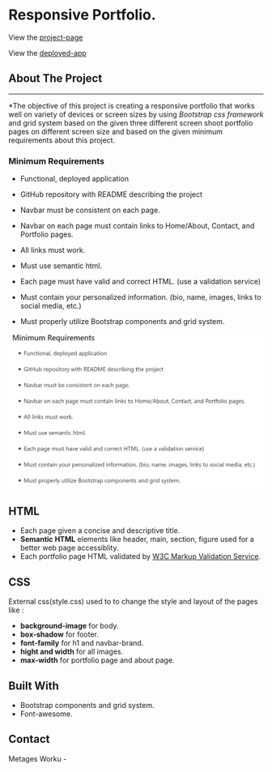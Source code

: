 # Responsive Portfolio.
View the [project-page](https://github.com/Mgithub89/HW2-ResponsivePortfolio)

View the [deployed-app](https://mgithub89.github.io/HW2-ResponsivePortfolio/)
## About The Project
---
   *The objective of this project is creating a responsive portfolio that works well on variety of devices or screen sizes by using _Bootstrap css framework_ and grid system based on the given three different screen shoot portfolio pages on different screen size and based on the given minimum requirements about this project. 

###  Minimum Requirements


* Functional, deployed application


* GitHub repository with README describing the project


* Navbar must be consistent on each page.


* Navbar on each page must contain links to Home/About, Contact, and Portfolio pages.


* All links must work.


* Must use semantic html.


* Each page must have valid and correct HTML. (use a validation service)


* Must contain your personalized information. (bio, name, images, links to social media, etc.)


* Must properly utilize Bootstrap components and grid system.

![min req](images/screenshot.png)

## HTML
* Each page given a concise and descriptive title.
* **Semantic HTML** elements like header, main, section, figure used for a better web page accessiblity.
* Each portfolio page HTML validated by [W3C Markup Validation Service](https://validator.w3.org/).

## CSS
 External css(style.css) used to to change the style and layout of the pages like :
   * **background-image** for body.
   * **box-shadow** for footer.
   * **font-family** for h1 and navbar-brand.
   * **hight and width** for all images.
   * **max-width** for portfolio page and about page.

 ## Built With
 * Bootstrap components and grid system.
 * Font-awesome.

 ## Contact
 Metages Worku -

